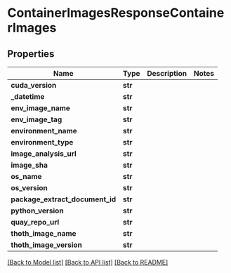 # ContainerImagesResponseContainerImages

## Properties
Name | Type | Description | Notes
------------ | ------------- | ------------- | -------------
**cuda_version** | **str** |  |
**_datetime** | **str** |  |
**env_image_name** | **str** |  |
**env_image_tag** | **str** |  |
**environment_name** | **str** |  |
**environment_type** | **str** |  |
**image_analysis_url** | **str** |  |
**image_sha** | **str** |  |
**os_name** | **str** |  |
**os_version** | **str** |  |
**package_extract_document_id** | **str** |  |
**python_version** | **str** |  |
**quay_repo_url** | **str** |  |
**thoth_image_name** | **str** |  |
**thoth_image_version** | **str** |  |

[[Back to Model list]](../README.md#documentation-for-models) [[Back to API list]](../README.md#documentation-for-api-endpoints) [[Back to README]](../README.md)

